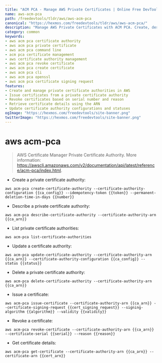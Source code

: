 ```yaml
---
title: "ACM PCA - Manage AWS Private Certificates | Online Free DevTools by Hexmos"
name: aws-acm-pca
path: /freedevtools/tldr/aws/aws-acm-pca
canonical: "https://hexmos.com/freedevtools/tldr/aws/aws-acm-pca/"
description: "Manage AWS Private Certificates with ACM PCA. Create, describe, list, and revoke certificates using the AWS command line. Free online tool, no registration required."
category: common
keywords:
- aws acm pca certificate authority
- aws acm pca private certificate
- aws acm pca command line
- acm pca certificate management
- aws certificate authority management
- aws acm pca revoke certificate
- aws acm pca create certificate
- aws acm pca cli
- aws acm pca openssl
- aws acm pca certificate signing request
features:
- Create and manage private certificate authorities in AWS
- Issue certificates from a private certificate authority
- Revoke certificates based on serial number and reason
- Retrieve certificate details using the ARN
- Update certificate authority configurations and statuses
ogImage: "https://hexmos.com/freedevtools/site-banner.png"
twitterImage: "https://hexmos.com/freedevtools/site-banner.png"
---
```


# aws acm-pca

> AWS Certificate Manager Private Certificate Authority.
> More information: <https://awscli.amazonaws.com/v2/documentation/api/latest/reference/acm-pca/index.html>.

- Create a private certificate authority:

`aws acm-pca create-certificate-authority --certificate-authority-configuration {{ca_config}} --idempotency-token {{token}} --permanent-deletion-time-in-days {{number}}`

- Describe a private certificate authority:

`aws acm-pca describe-certificate-authority --certificate-authority-arn {{ca_arn}}`

- List private certificate authorities:

`aws acm-pca list-certificate-authorities`

- Update a certificate authority:

`aws acm-pca update-certificate-authority --certificate-authority-arn {{ca_arn}} --certificate-authority-configuration {{ca_config}} --status {{status}}`

- Delete a private certificate authority:

`aws acm-pca delete-certificate-authority --certificate-authority-arn {{ca_arn}}`

- Issue a certificate:

`aws acm-pca issue-certificate --certificate-authority-arn {{ca_arn}} --certificate-signing-request {{cert_signing_request}} --signing-algorithm {{algorithm}} --validity {{validity}}`

- Revoke a certificate:

`aws acm-pca revoke-certificate --certificate-authority-arn {{ca_arn}} --certificate-serial {{serial}} --reason {{reason}}`

- Get certificate details:

`aws acm-pca get-certificate --certificate-authority-arn {{ca_arn}} --certificate-arn {{cert_arn}}`
